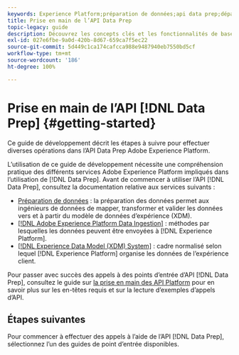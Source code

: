 ```yaml
---
keywords: Experience Platform;préparation de données;api data prep;dépannage;API
title: Prise en main de l’API Data Prep
topic-legacy: guide
description: Découvrez les concepts clés et les fonctionnalités de base dont vous avez besoin pour utiliser les points d’entrée de l’API Data Prep afin d’effectuer des opérations CRUD de base à utiliser avec le mappeur.
exl-id: 027e6fbe-9a0d-420b-8d67-659ca7f5ec22
source-git-commit: 5d449c1ca174cafcca988e9487940eb7550bd5cf
workflow-type: tm+mt
source-wordcount: '186'
ht-degree: 100%

---
```


# Prise en main de l’API [!DNL Data Prep] {#getting-started}

Ce guide de développement décrit les étapes à suivre pour effectuer diverses opérations dans l’API Data Prep Adobe Experience Platform.

L’utilisation de ce guide de développement nécessite une compréhension pratique des différents services Adobe Experience Platform impliqués dans l’utilisation de [!DNL Data Prep]. Avant de commencer à utiliser l’API [!DNL Data Prep], consultez la documentation relative aux services suivants :

- [Préparation de données](../home.md) : la préparation des données permet aux ingénieurs de données de mapper, transformer et valider les données vers et à partir du modèle de données d’expérience (XDM).
- [[!DNL Adobe Experience Platform Data Ingestion]](../../ingestion/home.md) : méthodes par lesquelles les données peuvent être envoyées à [!DNL Experience Platform].
- [[!DNL Experience Data Model (XDM) System]](../../xdm/home.md) : cadre normalisé selon lequel [!DNL Experience Platform] organise les données de l’expérience client.

Pour passer avec succès des appels à des points d’entrée d’API [!DNL Data Prep], consultez le guide sur [la prise en main des API Platform](../../landing/api-guide.md) pour en savoir plus sur les en-têtes requis et sur la lecture d’exemples d’appels d’API.

## Étapes suivantes

Pour commencer à effectuer des appels à l’aide de l’API [!DNL Data Prep], sélectionnez l’un des guides de point d’entrée disponibles.
